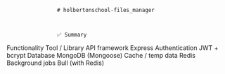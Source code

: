                     # holbertonschool-files_manager



                    ✅ Summary
Functionality	Tool / Library
API framework	Express
Authentication	JWT + bcrypt
Database	MongoDB (Mongoose)
Cache / temp data	Redis
Background jobs	Bull (with Redis)

